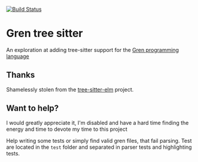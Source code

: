 [![Build Status](https://github.com/MaeBrooks/tree-sitter-gren/actions/workflows/test.yml/badge.svg)](https://github.com/MaeBrooks/tree-sitter-gren/actions/workflows/test.yml)

# Gren tree sitter

An exploration at adding tree-sitter support for the [Gren programming language](https://gren-lang.org/)

## Thanks

Shamelessly stolen from the [tree-sitter-elm](https://github.com/elm-tooling/tree-sitter-elm) project.

## Want to help?

I would greatly appreciate it, I'm disabled and have a hard time finding the energy and time to devote my time to this project

Help writing some tests or simply find valid gren files, that fail parsing.
Test are located in the `test` folder and separated in parser tests and highlighting tests.
